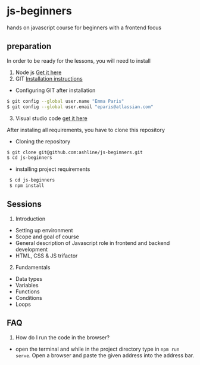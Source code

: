 # js-beginners

hands on javascript course for beginners with a frontend focus

## preparation

In order to be ready for the lessons, you will need to install

1. Node js [Get it here](https://nodejs.org/en/download)
2. GIT [Installation instructions](https://www.atlassian.com/git/tutorials/install-git)

- Configuring GIT after installation

```sh
$ git config --global user.name "Emma Paris"
$ git config --global user.email "eparis@atlassian.com"
```

3. Visual studio code [get it here](https://code.visualstudio.com/Download)

After instaling all requirements, you have to clone this repository

- Cloning the repository

```sh
$ git clone git@github.com:ashline/js-beginners.git
$ cd js-beginners
```

- installing project requirements

```sh
 $ cd js-beginners
 $ npm install
```

## Sessions

1. Introduction

- Setting up environment
- Scope and goal of course
- General description of Javascript role in frontend and backend development
- HTML, CSS & JS trifactor

2. Fundamentals

- Data types
- Variables
- Functions
- Conditions
- Loops

## FAQ

1. How do I run the code in the browser?

- open the terminal and while in the project directory type in `npm run serve`. Open a browser and paste the given address into the address bar.
